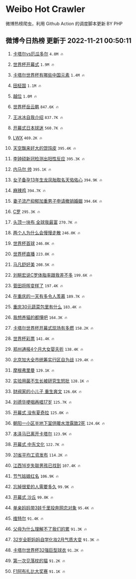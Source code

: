 # Weibo Hot Crawler 



微博热榜爬虫，利用 Github Action 的调度脚本更新 BY PHP 


## 微博今日热榜 更新于 2022-11-21 00:50:11 
1. [卡塔尔vs厄瓜多尔](https://s.weibo.com/weibo?q=%23%E5%8D%A1%E5%A1%94%E5%B0%94vs%E5%8E%84%E7%93%9C%E5%A4%9A%E5%B0%94%23&t=31&band_rank=1&Refer=top) `4.0M 🔥` 

1. [世界杯开幕式](https://s.weibo.com/weibo?q=%23%E4%B8%96%E7%95%8C%E6%9D%AF%E5%BC%80%E5%B9%95%E5%BC%8F%23&t=31&band_rank=2&Refer=top) `1.9M 🔥` 

1. [卡塔尔世界杯有哪些中国元素](https://s.weibo.com/weibo?q=%23%E5%8D%A1%E5%A1%94%E5%B0%94%E4%B8%96%E7%95%8C%E6%9D%AF%E6%9C%89%E5%93%AA%E4%BA%9B%E4%B8%AD%E5%9B%BD%E5%85%83%E7%B4%A0%23&t=31&band_rank=3&Refer=top) `1.4M 🔥` 

1. [田柾国](https://s.weibo.com/weibo?q=%23%E7%94%B0%E6%9F%BE%E5%9B%BD%23&t=31&band_rank=4&Refer=top) `1.1M 🔥` 

1. [越位](https://s.weibo.com/weibo?q=%E8%B6%8A%E4%BD%8D&t=31&band_rank=5&Refer=top) `1.0M 🔥` 

1. [世界杯岳云鹏](https://s.weibo.com/weibo?q=%E4%B8%96%E7%95%8C%E6%9D%AF%E5%B2%B3%E4%BA%91%E9%B9%8F&t=31&band_rank=6&Refer=top) `847.6K 🔥` 

1. [王冰冰自我介绍](https://s.weibo.com/weibo?q=%23%E7%8E%8B%E5%86%B0%E5%86%B0%E8%87%AA%E6%88%91%E4%BB%8B%E7%BB%8D%23&t=31&band_rank=7&Refer=top) `837.7K 🔥` 

1. [开幕式日本球迷](https://s.weibo.com/weibo?q=%E5%BC%80%E5%B9%95%E5%BC%8F%E6%97%A5%E6%9C%AC%E7%90%83%E8%BF%B7&t=31&band_rank=8&Refer=top) `560.7K 🔥` 

1. [LWX](https://s.weibo.com/weibo?q=LWX&t=31&band_rank=9&Refer=top) `469.2K 🔥` 

1. [天空飘来好大的馄饨皮](https://s.weibo.com/weibo?q=%23%E5%A4%A9%E7%A9%BA%E9%A3%98%E6%9D%A5%E5%A5%BD%E5%A4%A7%E7%9A%84%E9%A6%84%E9%A5%A8%E7%9A%AE%23&t=31&band_rank=10&Refer=top) `395.4K 🔥` 

1. [李钟硕新冠检测出阳性反应](https://s.weibo.com/weibo?q=%23%E6%9D%8E%E9%92%9F%E7%A1%95%E6%96%B0%E5%86%A0%E6%A3%80%E6%B5%8B%E5%87%BA%E9%98%B3%E6%80%A7%E5%8F%8D%E5%BA%94%23&t=31&band_rank=11&Refer=top) `395.3K 🔥` 

1. [内马尔 帅](https://s.weibo.com/weibo?q=%23%E5%86%85%E9%A9%AC%E5%B0%94%20%E5%B8%85%23&t=31&band_rank=12&Refer=top) `395.1K 🔥` 

1. [女子备孕13年生龙凤胎取名天佑佑心](https://s.weibo.com/weibo?q=%23%E5%A5%B3%E5%AD%90%E5%A4%87%E5%AD%9513%E5%B9%B4%E7%94%9F%E9%BE%99%E5%87%A4%E8%83%8E%E5%8F%96%E5%90%8D%E5%A4%A9%E4%BD%91%E4%BD%91%E5%BF%83%23&t=31&band_rank=13&Refer=top) `394.9K 🔥` 

1. [麻辣鸡](https://s.weibo.com/weibo?q=%E9%BA%BB%E8%BE%A3%E9%B8%A1&t=31&band_rank=14&Refer=top) `394.7K 🔥` 

1. [妻子流产抑郁加重男子申请撤销婚姻](https://s.weibo.com/weibo?q=%23%E5%A6%BB%E5%AD%90%E6%B5%81%E4%BA%A7%E6%8A%91%E9%83%81%E5%8A%A0%E9%87%8D%E7%94%B7%E5%AD%90%E7%94%B3%E8%AF%B7%E6%92%A4%E9%94%80%E5%A9%9A%E5%A7%BB%23&t=31&band_rank=15&Refer=top) `394.6K 🔥` 

1. [C罗](https://s.weibo.com/weibo?q=C%E7%BD%97&t=31&band_rank=16&Refer=top) `295.3K 🔥` 

1. [头顶一块布 全球我最富](https://s.weibo.com/weibo?q=%E5%A4%B4%E9%A1%B6%E4%B8%80%E5%9D%97%E5%B8%83%20%E5%85%A8%E7%90%83%E6%88%91%E6%9C%80%E5%AF%8C&t=31&band_rank=17&Refer=top) `270.7K 🔥` 

1. [两个人为什么会慢慢走散](https://s.weibo.com/weibo?q=%23%E4%B8%A4%E4%B8%AA%E4%BA%BA%E4%B8%BA%E4%BB%80%E4%B9%88%E4%BC%9A%E6%85%A2%E6%85%A2%E8%B5%B0%E6%95%A3%23&t=31&band_rank=18&Refer=top) `246.0K 🔥` 

1. [世界杯首球](https://s.weibo.com/weibo?q=%23%E4%B8%96%E7%95%8C%E6%9D%AF%E9%A6%96%E7%90%83%23&t=31&band_rank=19&Refer=top) `246.0K 🔥` 

1. [世界杯直播](https://s.weibo.com/weibo?q=%23%E4%B8%96%E7%95%8C%E6%9D%AF%E7%9B%B4%E6%92%AD%23&t=31&band_rank=20&Refer=top) `223.0K 🔥` 

1. [马凡舒好美](https://s.weibo.com/weibo?q=%23%E9%A9%AC%E5%87%A1%E8%88%92%E5%A5%BD%E7%BE%8E%23&t=31&band_rank=21&Refer=top) `208.5K 🔥` 

1. [刘畊宏说C罗体脂率跟我差不多](https://s.weibo.com/weibo?q=%23%E5%88%98%E7%95%8A%E5%AE%8F%E8%AF%B4C%E7%BD%97%E4%BD%93%E8%84%82%E7%8E%87%E8%B7%9F%E6%88%91%E5%B7%AE%E4%B8%8D%E5%A4%9A%23&t=31&band_rank=22&Refer=top) `199.6K 🔥` 

1. [菅田将晖变样了](https://s.weibo.com/weibo?q=%23%E8%8F%85%E7%94%B0%E5%B0%86%E6%99%96%E5%8F%98%E6%A0%B7%E4%BA%86%23&t=31&band_rank=23&Refer=top) `197.4K 🔥` 

1. [在重庆的一天有多令人羡慕](https://s.weibo.com/weibo?q=%23%E5%9C%A8%E9%87%8D%E5%BA%86%E7%9A%84%E4%B8%80%E5%A4%A9%E6%9C%89%E5%A4%9A%E4%BB%A4%E4%BA%BA%E7%BE%A1%E6%85%95%23&t=31&band_rank=24&Refer=top) `189.7K 🔥` 

1. [重庆30元蔬菜包里有什么](https://s.weibo.com/weibo?q=%23%E9%87%8D%E5%BA%8630%E5%85%83%E8%94%AC%E8%8F%9C%E5%8C%85%E9%87%8C%E6%9C%89%E4%BB%80%E4%B9%88%23&t=31&band_rank=25&Refer=top) `183.4K 🔥` 

1. [我想养猫的都懂吧](https://s.weibo.com/weibo?q=%23%E6%88%91%E6%83%B3%E5%85%BB%E7%8C%AB%E7%9A%84%E9%83%BD%E6%87%82%E5%90%A7%23&t=31&band_rank=26&Refer=top) `164.3K 🔥` 

1. [卡塔尔世界杯开幕式现场有多燃](https://s.weibo.com/weibo?q=%23%E5%8D%A1%E5%A1%94%E5%B0%94%E4%B8%96%E7%95%8C%E6%9D%AF%E5%BC%80%E5%B9%95%E5%BC%8F%E7%8E%B0%E5%9C%BA%E6%9C%89%E5%A4%9A%E7%87%83%23&t=31&band_rank=27&Refer=top) `158.2K 🔥` 

1. [世界杯彩票](https://s.weibo.com/weibo?q=%23%E4%B8%96%E7%95%8C%E6%9D%AF%E5%BD%A9%E7%A5%A8%23&t=31&band_rank=28&Refer=top) `141.4K 🔥` 

1. [郑州通报4个月大女婴夭折](https://s.weibo.com/weibo?q=%23%E9%83%91%E5%B7%9E%E9%80%9A%E6%8A%A54%E4%B8%AA%E6%9C%88%E5%A4%A7%E5%A5%B3%E5%A9%B4%E5%A4%AD%E6%8A%98%23&t=31&band_rank=29&Refer=top) `138.4K 🔥` 

1. [北京加大全市统筹实行区自为战](https://s.weibo.com/weibo?q=%23%E5%8C%97%E4%BA%AC%E5%8A%A0%E5%A4%A7%E5%85%A8%E5%B8%82%E7%BB%9F%E7%AD%B9%E5%AE%9E%E8%A1%8C%E5%8C%BA%E8%87%AA%E4%B8%BA%E6%88%98%23&t=31&band_rank=30&Refer=top) `129.4K 🔥` 

1. [摩根弗里曼](https://s.weibo.com/weibo?q=%23%E6%91%A9%E6%A0%B9%E5%BC%97%E9%87%8C%E6%9B%BC%23&t=31&band_rank=31&Refer=top) `129.1K 🔥` 

1. [实验用菌不生长被研究生怒批](https://s.weibo.com/weibo?q=%23%E5%AE%9E%E9%AA%8C%E7%94%A8%E8%8F%8C%E4%B8%8D%E7%94%9F%E9%95%BF%E8%A2%AB%E7%A0%94%E7%A9%B6%E7%94%9F%E6%80%92%E6%89%B9%23&t=31&band_rank=32&Refer=top) `128.1K 🔥` 

1. [财阀家的小儿子 重生爽文](https://s.weibo.com/weibo?q=%E8%B4%A2%E9%98%80%E5%AE%B6%E7%9A%84%E5%B0%8F%E5%84%BF%E5%AD%90%20%E9%87%8D%E7%94%9F%E7%88%BD%E6%96%87&t=31&band_rank=33&Refer=top) `126.6K 🔥` 

1. [刘德华哽咽再唱17岁](https://s.weibo.com/weibo?q=%23%E5%88%98%E5%BE%B7%E5%8D%8E%E5%93%BD%E5%92%BD%E5%86%8D%E5%94%B117%E5%B2%81%23&t=31&band_rank=34&Refer=top) `125.7K 🔥` 

1. [开幕式 没有夏奇拉](https://s.weibo.com/weibo?q=%E5%BC%80%E5%B9%95%E5%BC%8F%20%E6%B2%A1%E6%9C%89%E5%A4%8F%E5%A5%87%E6%8B%89&t=31&band_rank=35&Refer=top) `125.0K 🔥` 

1. [朝阳一小区半地下室供暖水泄露致2死](https://s.weibo.com/weibo?q=%23%E6%9C%9D%E9%98%B3%E4%B8%80%E5%B0%8F%E5%8C%BA%E5%8D%8A%E5%9C%B0%E4%B8%8B%E5%AE%A4%E4%BE%9B%E6%9A%96%E6%B0%B4%E6%B3%84%E9%9C%B2%E8%87%B42%E6%AD%BB%23&t=31&band_rank=36&Refer=top) `124.6K 🔥` 

1. [本泽马已离开卡塔尔](https://s.weibo.com/weibo?q=%23%E6%9C%AC%E6%B3%BD%E9%A9%AC%E5%B7%B2%E7%A6%BB%E5%BC%80%E5%8D%A1%E5%A1%94%E5%B0%94%23&t=31&band_rank=37&Refer=top) `123.9K 🔥` 

1. [开幕式 中东文化](https://s.weibo.com/weibo?q=%E5%BC%80%E5%B9%95%E5%BC%8F%20%E4%B8%AD%E4%B8%9C%E6%96%87%E5%8C%96&t=31&band_rank=38&Refer=top) `122.7K 🔥` 

1. [31省平均工资发布](https://s.weibo.com/weibo?q=%2331%E7%9C%81%E5%B9%B3%E5%9D%87%E5%B7%A5%E8%B5%84%E5%8F%91%E5%B8%83%23&t=31&band_rank=39&Refer=top) `114.2K 🔥` 

1. [江西16岁失联男孩已找到](https://s.weibo.com/weibo?q=%23%E6%B1%9F%E8%A5%BF16%E5%B2%81%E5%A4%B1%E8%81%94%E7%94%B7%E5%AD%A9%E5%B7%B2%E6%89%BE%E5%88%B0%23&t=31&band_rank=40&Refer=top) `107.4K 🔥` 

1. [节气姑娘红名](https://s.weibo.com/weibo?q=%23%E8%8A%82%E6%B0%94%E5%A7%91%E5%A8%98%E7%BA%A2%E5%90%8D%23&t=31&band_rank=41&Refer=top) `106.9K 🔥` 

1. [忘掉很爱的人需要多久](https://s.weibo.com/weibo?q=%23%E5%BF%98%E6%8E%89%E5%BE%88%E7%88%B1%E7%9A%84%E4%BA%BA%E9%9C%80%E8%A6%81%E5%A4%9A%E4%B9%85%23&t=31&band_rank=42&Refer=top) `99.9K 🔥` 

1. [开幕式 沙丘](https://s.weibo.com/weibo?q=%E5%BC%80%E5%B9%95%E5%BC%8F%20%E6%B2%99%E4%B8%98&t=31&band_rank=43&Refer=top) `99.0K 🔥` 

1. [单亲妈妈带3娃千里投奔网恋对象](https://s.weibo.com/weibo?q=%23%E5%8D%95%E4%BA%B2%E5%A6%88%E5%A6%88%E5%B8%A63%E5%A8%83%E5%8D%83%E9%87%8C%E6%8A%95%E5%A5%94%E7%BD%91%E6%81%8B%E5%AF%B9%E8%B1%A1%23&t=31&band_rank=44&Refer=top) `95.4K 🔥` 

1. [维特尔](https://s.weibo.com/weibo?q=%E7%BB%B4%E7%89%B9%E5%B0%94&t=31&band_rank=45&Refer=top) `91.4K 🔥` 

1. [父母为什么理解不了我们的累](https://s.weibo.com/weibo?q=%23%E7%88%B6%E6%AF%8D%E4%B8%BA%E4%BB%80%E4%B9%88%E7%90%86%E8%A7%A3%E4%B8%8D%E4%BA%86%E6%88%91%E4%BB%AC%E7%9A%84%E7%B4%AF%23&t=31&band_rank=46&Refer=top) `91.3K 🔥` 

1. [32岁全职妈妈自学化妆2月气质大变](https://s.weibo.com/weibo?q=%2332%E5%B2%81%E5%85%A8%E8%81%8C%E5%A6%88%E5%A6%88%E8%87%AA%E5%AD%A6%E5%8C%96%E5%A6%862%E6%9C%88%E6%B0%94%E8%B4%A8%E5%A4%A7%E5%8F%98%23&t=31&band_rank=47&Refer=top) `91.3K 🔥` 

1. [卡塔尔世界杯32强巨型球衣](https://s.weibo.com/weibo?q=%23%E5%8D%A1%E5%A1%94%E5%B0%94%E4%B8%96%E7%95%8C%E6%9D%AF32%E5%BC%BA%E5%B7%A8%E5%9E%8B%E7%90%83%E8%A1%A3%23&t=31&band_rank=48&Refer=top) `91.2K 🔥` 

1. [第一次见落枕的猫](https://s.weibo.com/weibo?q=%23%E7%AC%AC%E4%B8%80%E6%AC%A1%E8%A7%81%E8%90%BD%E6%9E%95%E7%9A%84%E7%8C%AB%23&t=31&band_rank=49&Refer=top) `91.2K 🔥` 

1. [F1阿布扎比大奖赛](https://s.weibo.com/weibo?q=%23F1%E9%98%BF%E5%B8%83%E6%89%8E%E6%AF%94%E5%A4%A7%E5%A5%96%E8%B5%9B%23&t=31&band_rank=50&Refer=top) `91.1K 🔥` 

